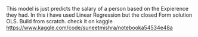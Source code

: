 This model is just predicts the salary of a person based on the Expierence they had.
In this i have used Linear Regression but the closed Form solution OLS.
Build from scratch.
check it on kaggle https://www.kaggle.com/code/suneetmishra/notebooka54534e48a


